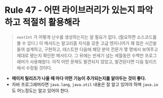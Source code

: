 # Rule 47 - 어떤 라이브러리가 있는지 파악하고 적절히 활용해라

> `nextInt` 가 어떻게 난수를 생성하는지는 알 필요가 없다. (필요하면 소스코드를 볼 수 있다.) 이 메서드는 알고리즘 지식을 갖춘 
고급 엔지니어가 꽤 많은 시간을 들여 설계하고, 구현하고, 테스트한 다음에 해당 분야 전문가 몇 명에서 보여주고 제대로 됐는지 확인한 메서드다. 
그 뒤에는 반세기 넘는 세월동안 수백만 프로그래머가 사용해왔다. 아직 어떤 문제도 발견되지 않았고, 발견된다면 다음 릴리즈에서 수정될 것이다.

- **메이저 릴리즈가 나올 때 마다 어떤 기능이 추가되는지를 알아두는 것이 좋다.**
- 자바 프로그래머라면 `java.lang`, `java.util` 내용은 잘 알고 있어야 하며 `java.io` 도 어느정도는 알고 있어야 한다.
